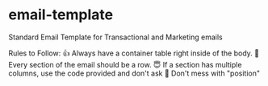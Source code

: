 # email-template
Standard Email Template for Transactional and Marketing emails

Rules to Follow:
👍	Always have a container table right inside of the body.
🎉	Every section of the email should be a row.
😇	If a section has multiple columns, use the code provided and don't ask
🤩	Don't mess with "position"
